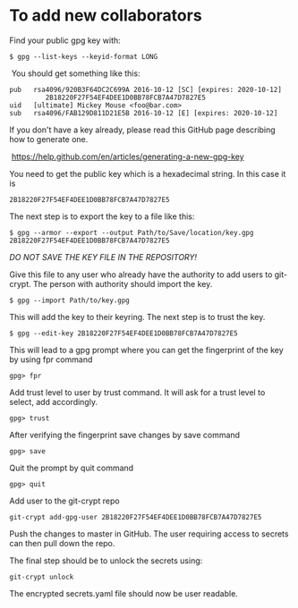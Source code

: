 # To add new collaborators

Find your public gpg key with:

```
$ gpg --list-keys --keyid-format LONG
```

​	You should get something like this:

```
pub   rsa4096/920B3F64DC2C699A 2016-10-12 [SC] [expires: 2020-10-12]
         2B18220F27F54EF4DEE1D0BB78FCB7A47D7827E5
uid   [ultimate] Mickey Mouse <foo@bar.com>
sub   rsa4096/FAB129D811D21E5B 2016-10-12 [E] [expires: 2020-10-12]
```

If you don't have a key already, please read this GitHub page describing how to generate one.

​    https://help.github.com/en/articles/generating-a-new-gpg-key

You need to get the public key which is a hexadecimal string. In this case it is 

```
2B18220F27F54EF4DEE1D0BB78FCB7A47D7827E5
```


The next step is to export the key to a file like this:

```
$ gpg --armor --export --output Path/to/Save/location/key.gpg 2B18220F27F54EF4DEE1D0BB78FCB7A47D7827E5
```

*DO NOT SAVE THE KEY FILE IN THE REPOSITORY!*

Give this file to any user who already have the authority to add users to git-crypt.
The person with authority should import the key.

    $ gpg --import Path/to/key.gpg

This will add the key to their keyring.  The next step is to trust the key.

    $ gpg --edit-key 2B18220F27F54EF4DEE1D0BB78FCB7A47D7827E5

This will lead to a gpg prompt where you can get the fingerprint of the key by using fpr command

    gpg> fpr

Add trust level to user by trust command. It will ask for a trust level to select, add accordingly.

    gpg> trust

After verifying the fingerprint save changes by save command

    gpg> save

Quit the prompt by quit command

    gpg> quit

Add user to the git-crypt repo

    git-crypt add-gpg-user 2B18220F27F54EF4DEE1D0BB78FCB7A47D7827E5

Push the changes to master in GitHub. The user requiring access to secrets can then pull down the repo.

The final step should be to unlock the secrets using:

    git-crypt unlock

The encrypted secrets.yaml file should now be user readable.